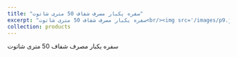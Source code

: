 ```yaml
---
title: "سفره یکبار مصرف شفاف 50 متری شاتوت"
excerpt: "سفره یکبار مصرف شفاف 50 متری شاتوت<br/><img src='/images/p9.jpg'>"
collection: products
---
```


سفره یکبار مصرف شفاف 50 متری شاتوت
